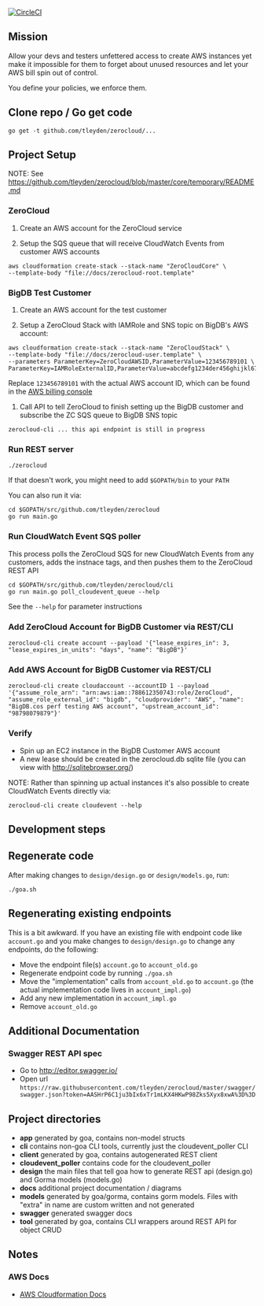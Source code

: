 [![CircleCI](https://circleci.com/gh/tleyden/zerocloud.svg?style=svg&circle-token=0b966949f6517187f0a2cece8aac8be59e0182a3)](https://circleci.com/gh/tleyden/zerocloud) 

## Mission

Allow your devs and testers unfettered access to create AWS instances yet make it impossible for them to forget about unused resources and let your AWS bill spin out of control.

You define your policies, we enforce them.

## Clone repo / Go get code

```
go get -t github.com/tleyden/zerocloud/...
```

## Project Setup 

NOTE: See https://github.com/tleyden/zerocloud/blob/master/core/temporary/README.md

### ZeroCloud 

1. Create an AWS account for the ZeroCloud service

1. Setup the SQS queue that will receive CloudWatch Events from customer AWS accounts

```
aws cloudformation create-stack --stack-name "ZeroCloudCore" \
--template-body "file://docs/zerocloud-root.template" 
```

### BigDB Test Customer 

1. Create an AWS account for the test customer 

1. Setup a ZeroCloud Stack with IAMRole and SNS topic on BigDB's AWS account:

```
aws cloudformation create-stack --stack-name "ZeroCloudStack" \
--template-body "file://docs/zerocloud-user.template" \
--parameters ParameterKey=ZeroCloudAWSID,ParameterValue=123456789101 \
ParameterKey=IAMRoleExternalID,ParameterValue=abcdefg1234der456ghijkl6789
```

Replace `123456789101` with the actual AWS account ID, which can be found in the [AWS billing console](https://console.aws.amazon.com/billing/home?#/account)

1. Call API to tell ZeroCloud to finish setting up the BigDB customer and subscribe the ZC SQS queue to BigDB SNS topic

```
zerocloud-cli ... this api endpoint is still in progress
```

### Run REST server

```
./zerocloud
```

If that doesn't work, you might need to add `$GOPATH/bin` to your `PATH`

You can also run it via:

```
cd $GOPATH/src/github.com/tleyden/zerocloud
go run main.go
```

### Run CloudWatch Event SQS poller

This process polls the ZeroCloud SQS for new CloudWatch Events from any customers, adds the instnace tags, and then pushes them to the ZeroCloud REST API

```
cd $GOPATH/src/github.com/tleyden/zerocloud/cli
go run main.go poll_cloudevent_queue --help
```

See the `--help` for parameter instructions

### Add ZeroCloud Account for BigDB Customer via REST/CLI

```
zerocloud-cli create account --payload '{"lease_expires_in": 3, "lease_expires_in_units": "days", "name": "BigDB"}'
```

### Add AWS Account for BigDB Customer via REST/CLI

```
zerocloud-cli create cloudaccount --accountID 1 --payload '{"assume_role_arn": "arn:aws:iam::788612350743:role/ZeroCloud", "assume_role_external_id": "bigdb", "cloudprovider": "AWS", "name": "BigDB.cos perf testing AWS account", "upstream_account_id": "98798079879"}'
```

### Verify

* Spin up an EC2 instance in the BigDB Customer AWS account
* A new lease should be created in the zerocloud.db sqlite file (you can view with http://sqlitebrowser.org/)

NOTE: Rather than spinning up actual instances it's also possible to create CloudWatch Events directly via:

```
zerocloud-cli create cloudevent --help
```

## Development steps

## Regenerate code

After making changes to `design/design.go` or `design/models.go`, run:

```
./goa.sh
```

## Regenerating existing endpoints

This is a bit awkward.  If you have an existing file with endpoint code like `account.go` and you make changes to `design/design.go` to change any endpoints, do the following:

* Move the endpoint file(s) `account.go` to `account_old.go`
* Regenerate endpoint code by running `./goa.sh`
* Move the "implementation" calls from `account_old.go` to `account.go` (the actual implementation code lives in `account_impl.go`)
* Add any new implementation in `account_impl.go`
* Remove `account_old.go`

## Additional Documentation

### Swagger REST API spec

* Go to http://editor.swagger.io/
* Open url `https://raw.githubusercontent.com/tleyden/zerocloud/master/swagger/swagger.json?token=AASHrP6C1ju3bIx6xTr1mLKX4HKwP98Zks5Xyx8xwA%3D%3D`

## Project directories

* **app** generated by goa, contains non-model structs
* **cli** contains non-goa CLI tools, currently just the cloudevent_poller CLI
* **client** generated by goa, contains autogenerated REST client
* **cloudevent_poller** contains code for the cloudevent_poller
* **design** the main files that tell goa how to generate REST api (design.go) and Gorma models (models.go)
* **docs** additional project documentation / diagrams
* **models** generated by goa/gorma, contains gorm models.  Files with "extra" in name are custom written and not generated
* **swagger** generated swagger docs
* **tool** generated by goa, contains CLI wrappers around REST API for object CRUD


## Notes

### AWS Docs

* [AWS Cloudformation Docs](http://docs.aws.amazon.com/cli/latest/reference/cloudformation/create-stack.html)


